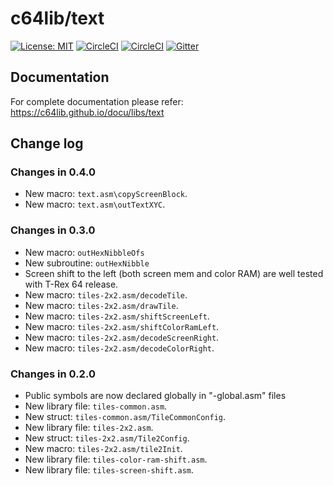 # c64lib/text
[![License: MIT](https://img.shields.io/badge/License-MIT-yellow.svg)](https://opensource.org/licenses/MIT)
[![CircleCI](https://circleci.com/gh/c64lib/text/tree/master.svg?style=shield)](https://circleci.com/gh/c64lib/text/tree/master)
[![CircleCI](https://circleci.com/gh/c64lib/text/tree/develop.svg?style=shield)](https://circleci.com/gh/c64lib/text/tree/develop)
[![Gitter](https://badges.gitter.im/c64lib/community.svg)](https://gitter.im/c64lib/community?utm_source=badge&utm_medium=badge&utm_campaign=pr-badge)

## Documentation
For complete documentation please refer:
https://c64lib.github.io/docu/libs/text

## Change log

### Changes in 0.4.0

* New macro: `text.asm\copyScreenBlock`.
* New macro: `text.asm\outTextXYC`.

### Changes in 0.3.0

* New macro: `outHexNibbleOfs`
* New subroutine: `outHexNibble`
* Screen shift to the left (both screen mem and color RAM) are well tested with T-Rex 64 release.
* New macro: `tiles-2x2.asm/decodeTile`.
* New macro: `tiles-2x2.asm/drawTile`.
* New macro: `tiles-2x2.asm/shiftScreenLeft`.
* New macro: `tiles-2x2.asm/shiftColorRamLeft`.
* New macro: `tiles-2x2.asm/decodeScreenRight`.
* New macro: `tiles-2x2.asm/decodeColorRight`.

### Changes in 0.2.0

* Public symbols are now declared globally in "-global.asm" files
* New library file: `tiles-common.asm`.
* New struct: `tiles-common.asm/TileCommonConfig`.
* New library file: `tiles-2x2.asm`.
* New struct: `tiles-2x2.asm/Tile2Config`.
* New macro: `tiles-2x2.asm/tile2Init`.
* New library file: `tiles-color-ram-shift.asm`.
* New library file: `tiles-screen-shift.asm`.
